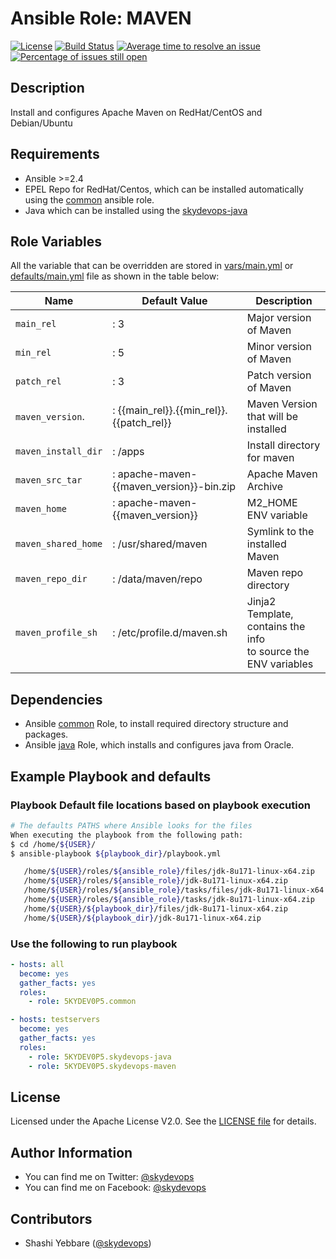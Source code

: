 # Ansible Role: MAVEN

[![License](https://img.shields.io/badge/License-Apache%202.0-brightgreen.svg)](https://opensource.org/licenses/Apache-2.0)
[![Build Status](https://travis-ci.org/5KYDEV0P5/skydevops-maven.svg?branch=master)](https://travis-ci.org/5KYDEV0P5/skydevops-maven)
[![Average time to resolve an issue](http://isitmaintained.com/badge/resolution/5KYDEV0P5/skydevops-maven.svg)](http://isitmaintained.com/project/5KYDEV0P5/skydevops-maven "Average time to resolve an issue")
[![Percentage of issues still open](http://isitmaintained.com/badge/open/5KYDEV0P5/skydevops-maven.svg)](http://isitmaintained.com/project/5KYDEV0P5/skydevops-maven "Percentage of issues still open")

## Description

Install and configures Apache Maven on RedHat/CentOS and Debian/Ubuntu 

## Requirements
- Ansible >=2.4
- EPEL Repo for RedHat/Centos, which can be installed automatically using the [common](https://github.com/5KYDEV0P5/common) ansible role.
- Java which can be installed using the [skydevops-java](https://github.com/5KYDEV0P5/skydevops-java)



## Role Variables
All the variable that can be overridden are stored in [vars/main.yml](vars/main.yml) or [defaults/main.yml](defaults/main.yml) file as shown in the table below:

| Name                	| Default Value                                                 	| Description                                                          	|
|---------------------	|---------------------------------------------------------------	|----------------------------------------------------------------------	|
| `main_rel`          	| : 3                                                           	| Major version of Maven                                                |
| `min_rel`           	| : 5                                                           	| Minor version of Maven                                                |
| `patch_rel`         	| : 3                                                           	| Patch version of Maven                                                |
| `maven_version`.      | : {{main_rel}}.{{min_rel}}.{{patch_rel}}                          | Maven Version that will be installed                                  |
| `maven_install_dir` 	| : /apps                                                       	| Install directory for maven                                          	|
| `maven_src_tar`     	| : apache-maven-{{maven_version}}-bin.zip 	                        | Apache Maven Archive                                                 	|
| `maven_home`        	| : apache-maven-{{maven_version}}                              	| M2_HOME ENV variable                                                 	|
| `maven_shared_home` 	| : /usr/shared/maven                                           	| Symlink to the installed Maven                                       	|
| `maven_repo_dir`    	| : /data/maven/repo                                            	| Maven repo directory                                                 	|
| `maven_profile_sh`  	| : /etc/profile.d/maven.sh                                     	| Jinja2 Template,  contains the info <br>to source the ENV variables 	|

## Dependencies

- Ansible [common](https://github.com/5KYDEV0P5/common) Role, to install required directory structure and packages.
- Ansible [java](https://github.com/5KYDEV0P5/skydevops-java) Role, which installs and configures java from Oracle.

## Example Playbook and defaults

### Playbook Default file locations based on playbook execution 

```sh
# The defaults PATHS where Ansible looks for the files
When executing the playbook from the following path:
$ cd /home/${USER}/
$ ansible-playbook ${playbook_dir}/playbook.yml

   /home/${USER}/roles/${ansible_role}/files/jdk-8u171-linux-x64.zip   
   /home/${USER}/roles/${ansible_role}/jdk-8u171-linux-x64.zip   
   /home/${USER}/roles/${ansible_role}/tasks/files/jdk-8u171-linux-x64.zip   
   /home/${USER}/roles/${ansible_role}/tasks/jdk-8u171-linux-x64.zip   
   /home/${USER}/${playbook_dir}/files/jdk-8u171-linux-x64.zip   
   /home/${USER}/${playbook_dir}/jdk-8u171-linux-x64.zip
```

### Use the following to run playbook

```yaml
- hosts: all
  become: yes
  gather_facts: yes
  roles:
    - role: 5KYDEV0P5.common

- hosts: testservers
  become: yes
  gather_facts: yes
  roles:
    - role: 5KYDEV0P5.skydevops-java
    - role: 5KYDEV0P5.skydevops-maven
```

## License

Licensed under the Apache License V2.0. See the [LICENSE file](LICENSE) for details.

## Author Information

- You can find me on Twitter: [@skydevops](https://twitter.com/skydevops)
- You can find me on Facebook: [@skydevops](https://www.facebook.com/skydevops)

## Contributors

- Shashi Yebbare ([@skydevops](https://twitter.com/skydevops))